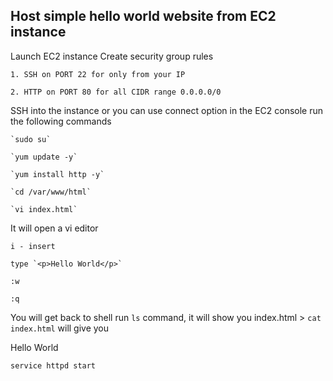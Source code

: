 Host simple hello world website from EC2 instance
---
Launch EC2 instance
Create security group rules

    1. SSH on PORT 22 for only from your IP
 
    2. HTTP on PORT 80 for all CIDR range 0.0.0.0/0

SSH into the instance or you can use connect option in the EC2 console
run the following commands
 
    `sudo su`

    `yum update -y`

    `yum install http -y`

    `cd /var/www/html`
    
    `vi index.html`

It will open a vi editor
 
    i - insert
 
    type `<p>Hello World</p>`

    :w

    :q

You will get back to shell
run `ls` command, it will show you index.html > `cat index.html` will give you <p>Hello World</p>
    `service httpd start`